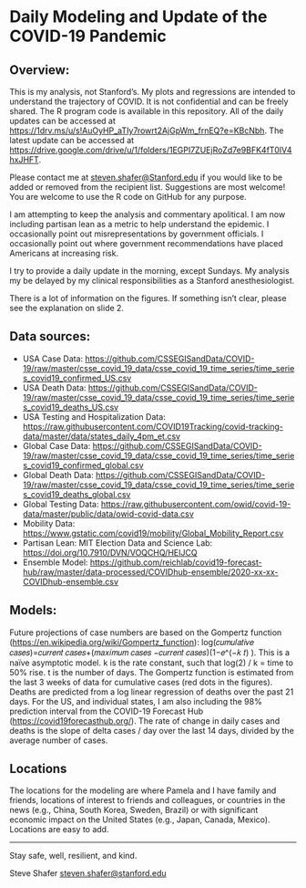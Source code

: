 # Daily Modeling and Update of the COVID-19 Pandemic

## Overview:
This is my analysis, not Stanford’s. My plots and regressions are intended to understand the trajectory of COVID. It is not confidential and can be freely shared. The R program code is available in this repository. All of the daily updates can be accessed at https://1drv.ms/u/s!AuOyHP_aTIy7rowrt2AjGpWm_frnEQ?e=KBcNbh. The latest update can be accessed at https://drive.google.com/drive/u/1/folders/1EGPI7ZUEjRoZd7e9BFK4fT0IV4hxJHFT.

Please contact me at steven.shafer@Stanford.edu if you would like to be added or removed from the recipient list. Suggestions are most welcome! You are welcome to use the R code on GitHub for any purpose.

I am attempting to keep the analysis and commentary apolitical. I am now including partisan lean as a metric to help understand the epidemic. I occasionally point out misrepresentations by government officials. I occasionally point out where government recommendations have placed Americans at increasing risk.

I try to provide a daily update in the morning, except Sundays. My analysis my be delayed by my clinical responsibilities as a Stanford anesthesiologist.

There is a lot of information on the figures. If something isn’t clear, please see the explanation on slide 2.

## Data sources:

* USA Case Data: https://github.com/CSSEGISandData/COVID-19/raw/master/csse_covid_19_data/csse_covid_19_time_series/time_series_covid19_confirmed_US.csv
* USA Death Data: https://github.com/CSSEGISandData/COVID-19/raw/master/csse_covid_19_data/csse_covid_19_time_series/time_series_covid19_deaths_US.csv
* USA Testing and Hospitalization Data: https://raw.githubusercontent.com/COVID19Tracking/covid-tracking-data/master/data/states_daily_4pm_et.csv
* Global Case Data: https://github.com/CSSEGISandData/COVID-19/raw/master/csse_covid_19_data/csse_covid_19_time_series/time_series_covid19_confirmed_global.csv
* Global Death Data: https://github.com/CSSEGISandData/COVID-19/raw/master/csse_covid_19_data/csse_covid_19_time_series/time_series_covid19_deaths_global.csv
* Global Testing Data: https://raw.githubusercontent.com/owid/covid-19-data/master/public/data/owid-covid-data.csv
* Mobility Data: https://www.gstatic.com/covid19/mobility/Global_Mobility_Report.csv
* Partisan Lean: MIT Election Data and Science Lab: https://doi.org/10.7910/DVN/VOQCHQ/HEIJCQ
* Ensemble Model: https://github.com/reichlab/covid19-forecast-hub/raw/master/data-processed/COVIDhub-ensemble/2020-xx-xx-COVIDhub-ensemble.csv

## Models:
Future projections of case numbers are based on the Gompertz function (https://en.wikipedia.org/wiki/Gompertz_function): log⁡(𝑐𝑢𝑚𝑢𝑙𝑎𝑡𝑖𝑣𝑒 𝑐𝑎𝑠𝑒𝑠)=𝑐𝑢𝑟𝑟𝑒𝑛𝑡 𝑐𝑎𝑠𝑒𝑠+(𝑚𝑎𝑥𝑖𝑚𝑢𝑚 𝑐𝑎𝑠𝑒𝑠 −𝑐𝑢𝑟𝑟𝑒𝑛𝑡 𝑐𝑎𝑠𝑒𝑠)(1−𝑒^(−𝑘 𝑡) ). This is a naïve asymptotic model. k is the rate constant, such that log(2) / k = time to 50% rise. t is the number of days. The Gompertz function is estimated from the last 3 weeks of data for cumulative cases (red dots in the figures). Deaths are predicted from a log linear regression of deaths over the past 21 days. For the US, and individual states, I am also including the 98% prediction interval from the COVID-19 Forecast Hub (https://covid19forecasthub.org/). 
The rate of change in daily cases and deaths is the slope of delta cases / day over the last 14 days, divided by the average number of cases.

## Locations
The locations for the modeling are where Pamela and I have family and friends, locations of interest to friends and colleagues, or countries in the news (e.g., China, South Korea, Sweden, Brazil) or with significant economic impact on the United States (e.g., Japan, Canada, Mexico). Locations are easy to add.

---
Stay safe, well, resilient, and kind.

Steve Shafer
steven.shafer@stanford.edu